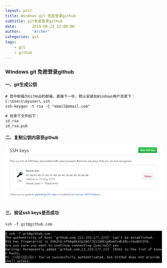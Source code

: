 ```yaml
---
layout: post
title: Windows git 免密登录github
subtitle: git免密登录github
date:       2019-08-23 12:00:00
author:     "Archer"
categories: git
tags:
    - git
    - github
---
```


### Windows git 免密登录github

#### 一、git生成公钥
```text
# 其中邮箱为GitHub的邮箱，直接下一步，默认安装在Windows用户目录下：C:\Users\myuser\.ssh
ssh-keygen -t rsa -C "email@email.com" 
```
```text
# 目录下文件如下：
id_rsa
id_rsa.pub
```

#### 二、复制公钥内容至github
![](https://github.com/tangheng1995/tangheng1995.github.io/blob/master/img/in-post/post-js-version/2019-08-23-git-access-github-02.png?raw=true)

#### 三、验证ssh keys是否成功
```text
ssh -T git@github.com
```
![](https://github.com/tangheng1995/tangheng1995.github.io/blob/master/img/in-post/post-js-version/2019-08-23-git-access-github.png?raw=true)
